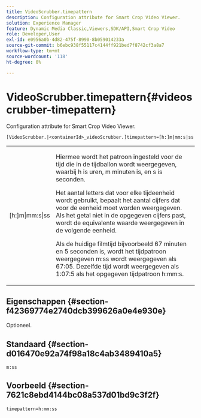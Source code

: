 ```yaml
---
title: VideoScrubber.timepattern
description: Configuration attribute for Smart Crop Video Viewer.
solution: Experience Manager
feature: Dynamic Media Classic,Viewers,SDK/API,Smart Crop Video
role: Developer,User
exl-id: e0956a0b-4d82-475f-8990-8b059014233a
source-git-commit: b6ebc938f55117c4144ff921bed7f8742cf3a8a7
workflow-type: tm+mt
source-wordcount: '118'
ht-degree: 0%

---
```


# VideoScrubber.timepattern{#videoscrubber-timepattern}

Configuration attribute for Smart Crop Video Viewer.

`[VideoScrubber.|<containerId>_videoScrubber.]timepattern=[h:]m|mm:s|ss`

<table id="table_C616483932C2482CA9794DDD7313FD7C"> 
 <tbody> 
  <tr> 
   <td colname="col1"> <p> <span class="codeph"> [h:]m|mm:s|ss</span> </p> </td> 
   <td colname="col2"> <p> Hiermee wordt het patroon ingesteld voor de tijd die in de tijdballon wordt weergegeven, waarbij <span class="codeph"> h</span> is uren, <span class="codeph"> m</span> minuten is, en <span class="codeph"> s</span> is seconden. </p> <p>Het aantal letters dat voor elke tijdeenheid wordt gebruikt, bepaalt het aantal cijfers dat voor de eenheid moet worden weergegeven. Als het getal niet in de opgegeven cijfers past, wordt de equivalente waarde weergegeven in de volgende eenheid. </p> <p>Als de huidige filmtijd bijvoorbeeld 67 minuten en 5 seconden is, wordt het tijdpatroon weergegeven <span class="codeph"> m:ss</span> wordt weergegeven als 67:05. Dezelfde tijd wordt weergegeven als 1:07:5 als het opgegeven tijdpatroon <span class="codeph"> h:mm:s</span>. </p> </td> 
  </tr> 
 </tbody> 
</table>

## Eigenschappen {#section-f42369774e2740dcb399626a0e4e930e}

Optioneel.

## Standaard {#section-d016470e92a74f98a18c4ab3489410a5}

`m:ss`

## Voorbeeld {#section-7621c8ebd4144bc08a537d01bd9c3f2f}

```
timepattern=h:mm:ss
```
